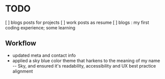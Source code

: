 # TODO
[ ] blogs posts for projects
[ ] work posts as resume 
[ ] blogs : my first coding experience; some learning

## Workflow
- updated meta and contact info
- applied a sky blue color theme that harkens to the meaning of my name -- Sky, and ensured it's readability, accessibility and UX best practice alignment

  
